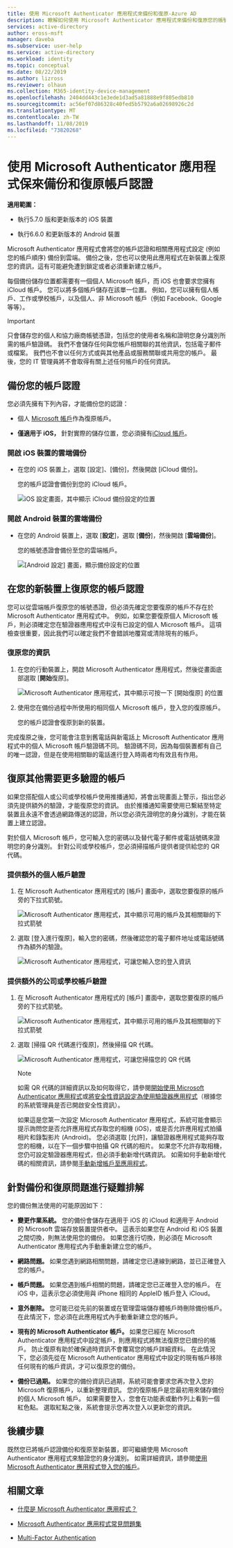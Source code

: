 ```yaml
---
title: 使用 Microsoft Authenticator 應用程式來備份和復原-Azure AD
description: 瞭解如何使用 Microsoft Authenticator 應用程式來備份和復原您的帳號憑證。
services: active-directory
author: eross-msft
manager: daveba
ms.subservice: user-help
ms.service: active-directory
ms.workload: identity
ms.topic: conceptual
ms.date: 08/22/2019
ms.author: lizross
ms.reviewer: olhaun
ms.collection: M365-identity-device-management
ms.openlocfilehash: 2404dd443c1e3ede1d3ad5a81888e9f805edb810
ms.sourcegitcommit: ac56ef07d86328c40fed5b5792a6a02698926c2d
ms.translationtype: MT
ms.contentlocale: zh-TW
ms.lasthandoff: 11/08/2019
ms.locfileid: "73820268"
---
```

# <a name="backup-and-recover-account-credentials-with-the-microsoft-authenticator-app"></a>使用 Microsoft Authenticator 應用程式保來備份和復原帳戶認證

**適用範圍：**

- 執行5.7.0 版和更新版本的 iOS 裝置

- 執行6.6.0 和更新版本的 Android 裝置

Microsoft Authenticator 應用程式會將您的帳戶認證和相關應用程式設定 (例如您的帳戶順序) 備份到雲端。 備份之後，您也可以使用此應用程式在新裝置上復原您的資訊，這有可能避免遭到鎖定或者必須重新建立帳戶。

每個備份儲存位置都需要有一個個人 Microsoft 帳戶，而 iOS 也會要求您擁有 iCloud 帳戶。 您可以將多個帳戶儲存在該單一位置。 例如，您可以擁有個人帳戶、工作或學校帳戶，以及個人、非 Microsoft 帳戶（例如 Facebook、Google 等等）。

> [!IMPORTANT]
> 只會儲存您的個人和協力廠商帳號憑證，包括您的使用者名稱和證明您身分識別所需的帳戶驗證碼。 我們不會儲存任何與您帳戶相關聯的其他資訊，包括電子郵件或檔案。 我們也不會以任何方式或與其他產品或服務關聯或共用您的帳戶。 最後，您的 IT 管理員將不會取得有關上述任何帳戶的任何資訊。

## <a name="back-up-your-account-credentials"></a>備份您的帳戶認證

您必須先擁有下列內容，才能備份您的認證：

- 個人 [Microsoft 帳戶](https://account.microsoft.com/account)作為復原帳戶。

- **僅適用于 iOS，** 針對實際的儲存位置，您必須擁有[iCloud 帳戶](https://www.icloud.com/)。

### <a name="to-turn-on-cloud-backup-for-ios-devices"></a>開啟 iOS 裝置的雲端備份

- 在您的 iOS 裝置上，選取 [設定]、[備份]，然後開啟 [iCloud 備份]。

    您的帳戶認證會備份到您的 iCloud 帳戶。

    ![iOS 設定畫面，其中顯示 iCloud 備份設定的位置](./media/user-help-auth-app-backup-recovery/backup-and-recovery-turn-on.png)

### <a name="to-turn-on-cloud-backup-for-android-devices"></a>開啟 Android 裝置的雲端備份

- 在您的 Android 裝置上，選取 [**設定**]，選取 [**備份**]，然後開啟 [**雲端備份**]。

    您的帳號憑證會備份至您的雲端帳戶。

    ![[Android 設定] 畫面，顯示備份設定的位置](./media/user-help-auth-app-backup-recovery/backup-and-recovery-turn-on-android.png)

## <a name="recover-your-account-credentials-on-your-new-device"></a>在您的新裝置上復原您的帳戶認證

您可以從雲端帳戶復原您的帳號憑證，但必須先確定您要復原的帳戶不存在於 Microsoft Authenticator 應用程式中。 例如，如果您要復原個人 Microsoft 帳戶，則必須確定您在驗證器應用程式中沒有已設定的個人 Microsoft 帳戶。 這項檢查很重要，因此我們可以確定我們不會錯誤地覆寫或清除現有的帳戶。

### <a name="to-recover-your-information"></a>復原您的資訊

1. 在您的行動裝置上，開啟 Microsoft Authenticator 應用程式，然後從畫面底部選取 [**開始**復原]。

    ![Microsoft Authenticator 應用程式，其中顯示可按一下 [開始復原] 的位置](./media/user-help-auth-app-backup-recovery/backup-and-recovery-begin-recovery.png)

2. 使用您在備份過程中所使用的相同個人 Microsoft 帳戶，登入您的復原帳戶。

    您的帳戶認證會復原到新的裝置。

完成復原之後，您可能會注意到舊電話與新電話上 Microsoft Authenticator 應用程式中的個人 Microsoft 帳戶驗證碼不同。 驗證碼不同，因為每個裝置都有自己的唯一認證，但是在使用相關聯的電話進行登入時兩者均有效且有作用。

## <a name="recover-additional-accounts-requiring-more-verification"></a>復原其他需要更多驗證的帳戶

如果您搭配個人或公司或學校帳戶使用推播通知，將會出現畫面上警示，指出您必須先提供額外的驗證，才能復原您的資訊。 由於推播通知需要使用已繫結至特定裝置且永遠不會透過網路傳送的認證，所以您必須先證明您的身分識別，才能在裝置上建立認證。

對於個人 Microsoft 帳戶，您可輸入您的密碼以及替代電子郵件或電話號碼來證明您的身分識別。 針對公司或學校帳戶，您必須掃描帳戶提供者提供給您的 QR 代碼。

### <a name="to-provide-additional-verification-for-personal-accounts"></a>提供額外的個人帳戶驗證

1. 在 Microsoft Authenticator 應用程式的 [帳戶] 畫面中，選取您要復原的帳戶旁的下拉式箭號。

    ![Microsoft Authenticator 應用程式，其中顯示可用的帳戶及其相關聯的下拉式箭號](./media/user-help-auth-app-backup-recovery/backup-and-recovery-arrow.png)

2. 選取 [登入進行復原]，輸入您的密碼，然後確認您的電子郵件地址或電話號碼作為額外的驗證。

    ![Microsoft Authenticator 應用程式，可讓您輸入您的登入資訊](./media/user-help-auth-app-backup-recovery/backup-and-recovery-sign-in.png)

### <a name="to-provide-additional-verification-for-work-or-school-accounts"></a>提供額外的公司或學校帳戶驗證

1. 在 Microsoft Authenticator 應用程式的 [帳戶] 畫面中，選取您要復原的帳戶旁的下拉式箭號。

    ![Microsoft Authenticator 應用程式，其中顯示可用的帳戶及其相關聯的下拉式箭號](./media/user-help-auth-app-backup-recovery/backup-and-recovery-additional-accts.png)

2. 選取 [掃描 QR 代碼進行復原]，然後掃描 QR 代碼。

    ![Microsoft Authenticator 應用程式，可讓您掃描您的 QR 代碼](./media/user-help-auth-app-backup-recovery/backup-and-recovery-scan-qr-code.png)

    >[!NOTE]
    >如需 QR 代碼的詳細資訊以及如何取得它，請參閱[開始使用 Microsoft Authenticator 應用程式](https://docs.microsoft.com/azure/active-directory/user-help/user-help-auth-app-download-install)或[將安全性資訊設定為使用驗證器應用程式](https://docs.microsoft.com/azure/active-directory/user-help/security-info-setup-auth-app)（根據您的系統管理員是否已開啟安全性資訊）。
    >
    >如果這是您第一次設定 Microsoft Authenticator 應用程式，系統可能會顯示提示詢問您是否允許應用程式存取您的相機 (iOS)，或是否允許應用程式拍攝相片和錄製影片 (Android)。 您必須選取 [允許]，讓驗證器應用程式能夠存取您的相機，以在下一個步驟中拍攝 QR 代碼的相片。 如果您不允許存取相機，您仍可設定驗證器應用程式，但必須手動新增代碼資訊。 如需如何手動新增代碼的相關資訊，請參閱[手動新增帳戶至應用程式](user-help-auth-app-add-account-manual.md)。

## <a name="troubleshoot-backup-and-recovery-problems"></a>針對備份和復原問題進行疑難排解

您的備份無法使用的可能原因如下：

- **變更作業系統。** 您的備份會儲存在適用于 iOS 的 iCloud 和適用于 Android 的 Microsoft 雲端存放裝置提供者中。 這表示如果您在 Android 和 iOS 裝置之間切換，則無法使用您的備份。 如果您進行切換，則必須在 Microsoft Authenticator 應用程式內手動重新建立您的帳戶。

- **網路問題。** 如果您遇到網路相關問題，請確定您已連線到網路，並已正確登入您的帳戶。

- **帳戶問題。** 如果您遇到帳戶相關的問題，請確定您已正確登入您的帳戶。 在 iOS 中，這表示您必須使用與 iPhone 相同的 AppleID 帳戶登入 iCloud。

- **意外刪除。** 您可能已從先前的裝置或在管理雲端儲存體帳戶時刪除備份帳戶。 在此情況下，您必須在此應用程式內手動重新建立您的帳戶。

- **現有的 Microsoft Authenticator 帳戶。** 如果您已經在 Microsoft Authenticator 應用程式中設定帳戶，則應用程式將無法復原您已備份的帳戶。 防止復原有助於確保過時資訊不會覆寫您的帳戶詳細資料。 在此情況下，您必須先從在 Microsoft Authenticator 應用程式中設定的現有帳戶移除任何現有的帳戶資訊，才可以復原您的備份。

- **備份已過期。** 如果您的備份資訊已過期，系統可能會要求您再次登入您的 Microsoft 復原帳戶，以重新整理資訊。 您的復原帳戶是您最初用來儲存備份的個人 Microsoft 帳戶。 如果需要登入，您會在功能表或動作列上看到一個紅色點。 選取紅點之後，系統會提示您再次登入以更新您的資訊。

## <a name="next-steps"></a>後續步驟

既然您已將帳戶認證備份和復原至新裝置，即可繼續使用 Microsoft Authenticator 應用程式來驗證您的身分識別。 如需詳細資訊，請參閱[使用 Microsoft Authenticator 應用程式登入您的帳戶](user-help-sign-in.md)。

## <a name="related-articles"></a>相關文章

- [什麼是 Microsoft Authenticator 應用程式？](user-help-auth-app-overview.md)

- [Microsoft Authenticator 應用程式常見問題集](user-help-auth-app-faq.md)

- [Multi-Factor Authentication](https://docs.microsoft.com/azure/multi-factor-authentication/)

